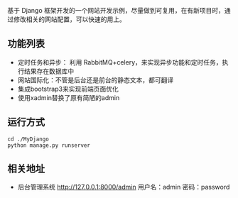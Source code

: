 基于 Django 框架开发的一个网站开发示例，尽量做到可复用，在有新项目时，通过修改相关的网站配置，可以快速的用上。

## 功能列表

* 定时任务和异步： 利用 RabbitMQ+celery，来实现异步功能和定时任务，执行结果存在数据库中
* 网站国际化：不管是后台还是前台的静态文本，都可翻译
* 集成bootstrap3来实现前端页面优化
* 使用xadmin替换了原有简陋的admin

## 运行方式
```
cd ./MyDjango
python manage.py runserver

```

## 相关地址

* 后台管理系统 http://127.0.0.1:8000/admin   用户名：admin 密码：password
